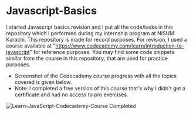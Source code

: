 # Javascript-Basics
I started Javascript basics revision and I put all the code/tasks in this repository which I performed during my internship program at NISUM Karachi. This repository is made for record purposes.
For revision, I used a course available at "https://www.codecademy.com/learn/introduction-to-javascript" for reference purposes. You may find some code snippets similar from the course in this repository, that are used for practice purposes.

- Screenshot of the Codecademy course progress with all the topics covered is given below.
- Note: I completed a free version of this course that's why I didn't get a certificate and had no access to pro exercises. 

![Learn-JavaScript-Codecademy-Course Completed](https://user-images.githubusercontent.com/54082156/172445610-88d8883e-2828-4961-8ed8-1c224efe7301.png)
